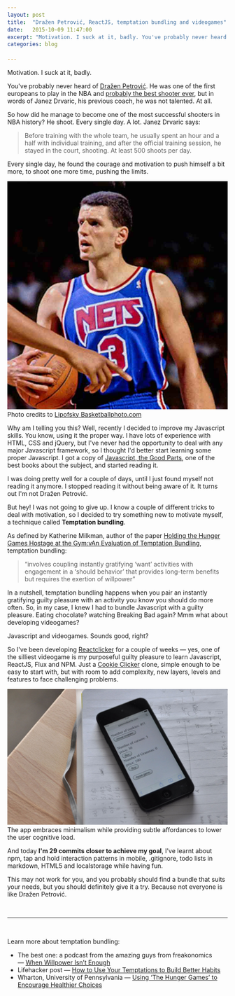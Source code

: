 ```yaml
---
layout: post
title:  "Dražen Petrović, ReactJS, temptation bundling and videogames"
date:   2015-10-09 11:47:00
excerpt: "Motivation. I suck at it, badly. You've probably never heard of Dražen Petrović. He was one of the"
categories: blog

---
```


Motivation. I suck at it, badly. 

You've probably never heard of [Dražen Petrović](https://en.wikipedia.org/wiki/Dra%C5%BEen_Petrovi%C4%87). He was one of the first europeans to play in the NBA and [probably the best shooter ever](https://www.youtube.com/watch?v=0EUo5p6D990), but in words of Janez Drvaric, his previous coach, he was not talented. At all.

So how did he manage to become one of the most successful shooters in NBA history? He shoot. Every single day. A lot. Janez Drvaric says:

> Before training with the whole team, he usually spent an hour and a half with individual training, and after the official training session, he stayed in the court, shooting. At least 500 shoots per day.

Every single day, he found the courage and motivation to push himself a bit more, to shoot one more time, pushing the limits.

<p><img class="full-width-image" src="/images/drazen-petrovic.jpg" />
<span class="smaller-text">Photo credits to <a href="http://www.basketballphoto.com/NBA_Basketball_Photographs.htm">Lipofsky Basketballphoto.com</a></span></p>

Why am I telling you this? Well, recently I decided to improve my Javascript skills. You know, using it the proper way. I have lots of experience with HTML, CSS and jQuery, but I've never had the opportunity to deal with any major Javascript framework, so I thought I'd better start learning some proper Javascript. I got a copy of [Javascript, the Good Parts](http://www.amazon.com/JavaScript-Good-Parts-Douglas-Crockford/dp/0596517742), one of the best books about the subject, and started reading it.

I was doing pretty well for a couple of days, until I just found myself not reading it anymore. I stopped reading it without being aware of it. It turns out I'm not Dražen Petrović.

But hey! I was not going to give up. I know a couple of different tricks to deal with motivation, so I decided to try something new to motivate myself, a technique called **Temptation bundling**.

As defined by Katherine Milkman, author of the paper [Holding the Hunger Games Hostage at the Gym:vAn Evaluation of Temptation Bundling](http://opim.wharton.upenn.edu/~kmilkman/2013_Mgmt_Sci.pdf), temptation bundling:

> “involves coupling instantly gratifying ‘want’ activities with engagement in a ‘should behavior’ that provides long-term benefits but requires the exertion of willpower”

In a nutshell, temptation bundling happens when you pair an instantly gratifying guilty pleasure with an activity you know you should do more often. So, in my case, I knew I had to bundle Javascript with a guilty pleasure. Eating chocolate? watching Breaking Bad again? Mmm what about developing videogames?

Javascript and videogames. Sounds good, right?

So I've been developing [Reactclicker](https://github.com/3oheme/reactclicker) for a couple of weeks — yes, one of the silliest videogame is my purposeful guilty pleasure to learn Javascript, ReactJS, Flux and NPM. Just a [Cookie Clicker](http://orteil.dashnet.org/cookieclicker/beta/) clone, simple enough to be easy to start with, but with room to add complexity, new layers, levels and features to face challenging problems.

<p><img class="full-width-image" src="/images/react-clicker-version-much-beta.png" />
<span class="smaller-text">The app embraces minimalism while providing subtle affordances to lower the user cognitive load.</span></p>

And today **I'm 29 commits closer to achieve my goal**, I've learnt about npm, tap and hold interaction patterns in mobile, .gitignore, todo lists in markdown, HTML5 and localstorage while having fun.

This may not work for you, and you probably should find a bundle that suits your needs, but you should definitely give it a try. Because not everyone is like Dražen Petrović.

<br>

---
<br>


Learn more about temptation bundling:

* The best one: a podcast from the amazing guys from freakonomics — [When Willpower Isn’t Enough](http://freakonomics.com/2015/03/13/when-willpower-isnt-enough-a-new-freakonomics-radio-podcast/)
* Lifehacker post — [How to Use Your Temptations to Build Better Habits](http://lifehacker.com/how-to-use-your-temptations-to-build-better-habits-1693477668)
* Wharton, University of Pennsylvania — [Using ‘The Hunger Games’ to Encourage Healthier Choices](http://knowledge.wharton.upenn.edu/article/researchers-used-hunger-games-encourage-healthier-choices/)
